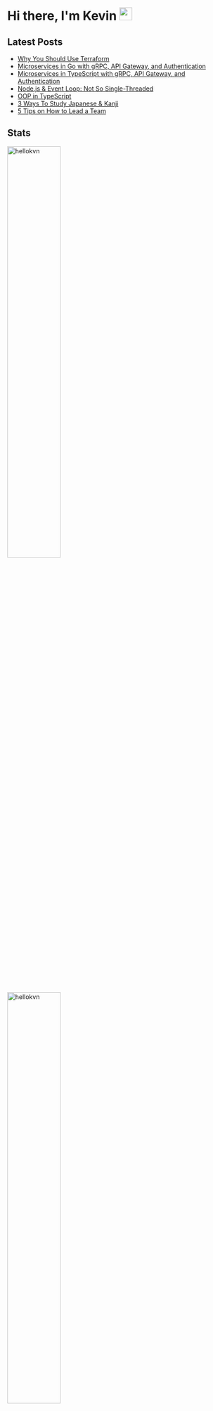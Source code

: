 # Hi there, I'm Kevin <img src="https://github.com/TheDudeThatCode/TheDudeThatCode/blob/master/Assets/Hi.gif" width="29px">

## Latest Posts

- [Why You Should Use Terraform](https://levelup.gitconnected.com/devops-why-you-should-use-terraform-667f0411e383)
- [Microservices in Go with gRPC, API Gateway, and Authentication](https://levelup.gitconnected.com/microservices-with-go-grpc-api-gateway-and-authentication-part-1-2-393ad9fc9d30)
- [Microservices in TypeScript with gRPC, API Gateway, and Authentication](https://levelup.gitconnected.com/nestjs-microservices-with-grpc-api-gateway-and-authentication-part-1-2-650009c03686)
- [Node.js & Event Loop: Not So Single-Threaded](https://blog.bitsrc.io/node-js-event-loop-and-multi-threading-e42e5fd16a77)
- [OOP in TypeScript](https://betterprogramming.pub/understand-object-oriented-programming-with-typescript-c4ff8afa40d)
- [3 Ways To Study Japanese & Kanji](https://medium.com/coffee-times/how-to-study-japanese-ef5989f391ab)
- [5 Tips on How to Lead a Team](https://javascript.plainenglish.io/5-tips-on-how-to-lead-a-tech-team-dffa080c0183)

## Stats

<p>
<img width="49%" src="https://github-readme-stats.vercel.app/api/top-langs?username=hellokvn&show_icons=true&theme=tokyonight&locale=en&layout=compact&hide_border=true" alt="hellokvn" />
</p>
<p>
<img width="49%" src="https://github-readme-stats.vercel.app/api?username=hellokvn&show_icons=true&theme=tokyonight&locale=en&hide_border=true" alt="hellokvn" />
</p>